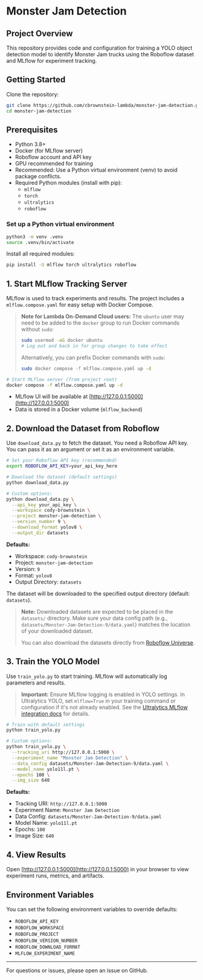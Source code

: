 # Monster Jam Detection

## Project Overview
This repository provides code and configuration for training a YOLO object detection model to identify Monster Jam trucks using the Roboflow dataset and MLflow for experiment tracking.

## Getting Started
Clone the repository:
```bash
git clone https://github.com/cbrownstein-lambda/monster-jam-detection.git
cd monster-jam-detection
```

## Prerequisites
- Python 3.8+
- Docker (for MLflow server)
- Roboflow account and API key
- GPU recommended for training
- Recommended: Use a Python virtual environment (venv) to avoid package conflicts.
- Required Python modules (install with pip):
  - `mlflow`
  - `torch`
  - `ultralytics`
  - `roboflow`

### Set up a Python virtual environment
```bash
python3 -m venv .venv
source .venv/bin/activate
```

Install all required modules:
```bash
pip install -U mlflow torch ultralytics roboflow
```

## 1. Start MLflow Tracking Server
MLflow is used to track experiments and results. The project includes a `mlflow.compose.yaml` for easy setup with Docker Compose.

> **Note for Lambda On-Demand Cloud users:**
> The `ubuntu` user may need to be added to the `docker` group to run Docker commands without `sudo`:
> ```bash
> sudo usermod -aG docker ubuntu
> # Log out and back in for group changes to take effect
> ```
> Alternatively, you can prefix Docker commands with `sudo`:
> ```bash
> sudo docker compose -f mlflow.compose.yaml up -d
> ```

```bash
# Start MLflow server (from project root)
docker compose -f mlflow.compose.yaml up -d
```
- MLflow UI will be available at [http://127.0.0.1:5000](http://127.0.0.1:5000)
- Data is stored in a Docker volume (`mlflow_backend`)

## 2. Download the Dataset from Roboflow
Use `download_data.py` to fetch the dataset. You need a Roboflow API key. You can pass it as an argument or set it as an environment variable.

```bash
# Set your Roboflow API key (recommended)
export ROBOFLOW_API_KEY=your_api_key_here

# Download the dataset (default settings)
python download_data.py

# Custom options:
python download_data.py \
  --api_key your_api_key \
  --workspace cody-brownstein \
  --project monster-jam-detection \
  --version_number 9 \
  --download_format yolov8 \
  --output_dir datasets
```
**Defaults:**
- Workspace: `cody-brownstein`
- Project: `monster-jam-detection`
- Version: `9`
- Format: `yolov8`
- Output Directory: `datasets`

The dataset will be downloaded to the specified output directory (default: `datasets`).

> **Note:** Downloaded datasets are expected to be placed in the `datasets/` directory. Make sure your data config path (e.g., `datasets/Monster-Jam-Detection-9/data.yaml`) matches the location of your downloaded dataset.
>
> You can also download the datasets directly from [Roboflow Universe](https://universe.roboflow.com/cody-brownstein/monster-jam-detection).

## 3. Train the YOLO Model
Use `train_yolo.py` to start training. MLflow will automatically log parameters and results.

> **Important:** Ensure MLflow logging is enabled in YOLO settings. In Ultralytics YOLO, set `mlflow=True` in your training command or configuration if it's not already enabled. See the [Ultralytics MLflow integration docs](https://docs.ultralytics.com/integrations/mlflow/) for details.

```bash
# Train with default settings
python train_yolo.py

# Custom options:
python train_yolo.py \
  --tracking_uri http://127.0.0.1:5000 \
  --experiment_name "Monster Jam Detection" \
  --data_config datasets/Monster-Jam-Detection-9/data.yaml \
  --model_name yolo11l.pt \
  --epochs 100 \
  --img_size 640
```
**Defaults:**
- Tracking URI: `http://127.0.0.1:5000`
- Experiment Name: `Monster Jam Detection`
- Data Config: `datasets/Monster-Jam-Detection-9/data.yaml`
- Model Name: `yolo11l.pt`
- Epochs: `100`
- Image Size: `640`

## 4. View Results
Open [http://127.0.0.1:5000](http://127.0.0.1:5000) in your browser to view experiment runs, metrics, and artifacts.

## Environment Variables
You can set the following environment variables to override defaults:
- `ROBOFLOW_API_KEY`
- `ROBOFLOW_WORKSPACE`
- `ROBOFLOW_PROJECT`
- `ROBOFLOW_VERSION_NUMBER`
- `ROBOFLOW_DOWNLOAD_FORMAT`
- `MLFLOW_EXPERIMENT_NAME`

---
For questions or issues, please open an issue on GitHub.
